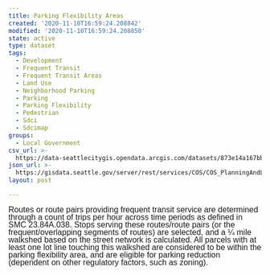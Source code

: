 ```yaml
---
title: Parking Flexibility Areas
created: '2020-11-10T16:59:24.208842'
modified: '2020-11-10T16:59:24.208850'
state: active
type: dataset
tags:
  - Development
  - Frequent Transit
  - Frequent Transit Areas
  - Land Use
  - Neighborhood Parking
  - Parking
  - Parking Flexibility
  - Pedestrian
  - Sdci
  - Sdcimap
groups:
  - Local Government
csv_url: >-
  https://data-seattlecitygis.opendata.arcgis.com/datasets/873e14a167bb44d19157f84ef91970e4_7.csv?outSR=%7B%22latestWkid%22%3A2926%2C%22wkid%22%3A2926%7D
json_url: >-
  https://gisdata.seattle.gov/server/rest/services/COS/COS_PlanningAndLandUse/MapServer/7
layout: post

---
```

<span style='line-height: 107%; font-family: Calibri, sans-serif;'><font size='3'>Routes or route pairs
providing frequent transit service are determined through a count of trips per
hour across time periods as defined in SMC 23.84A.038. Stops serving these
routes/route pairs (or the frequent/overlapping segments of routes) are
selected, and a ¼ mile walkshed based on the street network is calculated. All
parcels with at least one lot line touching this walkshed are considered to be
within the parking flexibility area, and are eligible for parking reduction
(dependent on other regulatory factors, such as zoning).</font></span>
